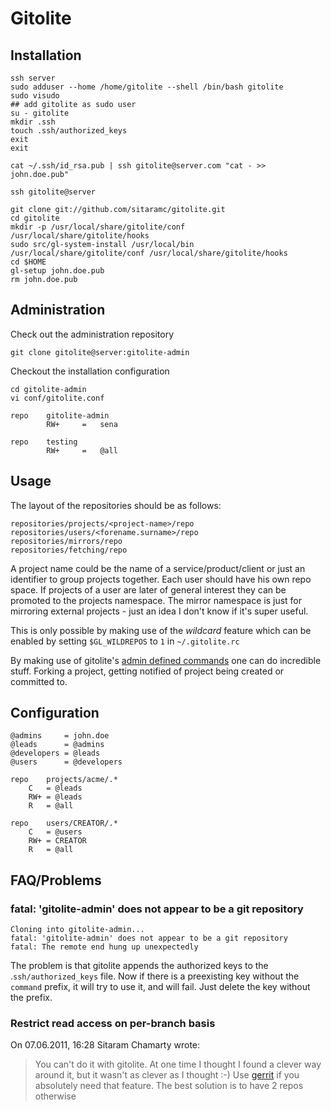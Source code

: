 # Gitolite #

## Installation ##

	ssh server
	sudo adduser --home /home/gitolite --shell /bin/bash gitolite
	sudo visudo
	## add gitolite as sudo user
	su - gitolite
	mkdir .ssh
	touch .ssh/authorized_keys
	exit
	exit
	
	cat ~/.ssh/id_rsa.pub | ssh gitolite@server.com "cat - >> john.doe.pub"
	
	ssh gitolite@server
	
	git clone git://github.com/sitaramc/gitolite.git
	cd gitolite
	mkdir -p /usr/local/share/gitolite/conf /usr/local/share/gitolite/hooks
	sudo src/gl-system-install /usr/local/bin /usr/local/share/gitolite/conf /usr/local/share/gitolite/hooks
	cd $HOME
	gl-setup john.doe.pub
	rm john.doe.pub
	
## Administration ##

Check out the administration repository

	git clone gitolite@server:gitolite-admin
	
Checkout the installation configuration
	
	cd gitolite-admin
	vi conf/gitolite.conf

	repo    gitolite-admin
	        RW+     =   sena

	repo    testing
	        RW+     =   @all

## Usage ##

The layout of the repositories should be as follows:

	repositories/projects/<project-name>/repo
	repositories/users/<forename.surname>/repo
	repositories/mirrors/repo
	repositories/fetching/repo

A project name could be the name of a service/product/client or just an identifier to group projects together. Each user should have his own repo space. If projects of a user are later of general interest they can be promoted to the projects namespace. The mirror namespace is just for mirroring external projects - just an idea I don't know if it's super useful.

This is only possible by making use of the _wildcard_ feature which can be enabled by setting `$GL_WILDREPOS` to `1` in `~/.gitolite.rc`

By making use of gitolite's [admin defined commands](http://sitaramc.github.com/gitolite/doc/admin-defined-commands.html) one can do incredible stuff. Forking a project, getting notified of project being created or committed to.

## Configuration ##

	@admins 	= john.doe
	@leads 		= @admins
	@developers = @leads
	@users		= @developers
	
	repo    projects/acme/.*
		C	= @leads
		RW+	= @leads
		R	= @all
	
	repo    users/CREATOR/.*
		C	= @users
		RW+ = CREATOR
		R	= @all
		
## FAQ/Problems ##

### fatal: 'gitolite-admin' does not appear to be a git repository ###

	Cloning into gitolite-admin...
	fatal: 'gitolite-admin' does not appear to be a git repository
	fatal: The remote end hung up unexpectedly

The problem is that gitolite appends the authorized keys to the .`ssh/authorized_keys` file. Now if there is a preexisting key without the `command` prefix, it will try to use it, and will fail. Just delete the key without the prefix.

### Restrict read access on per-branch basis ###

On 07.06.2011, 16:28 Sitaram Chamarty wrote:
> You can't do it with gitolite.  At one time I thought I found a clever
way around it, but it wasn't as clever as I thought :-)
> Use [gerrit](http://code.google.com/p/gerrit/) if you absolutely need that feature. The best solution is to have 2 repos otherwise
